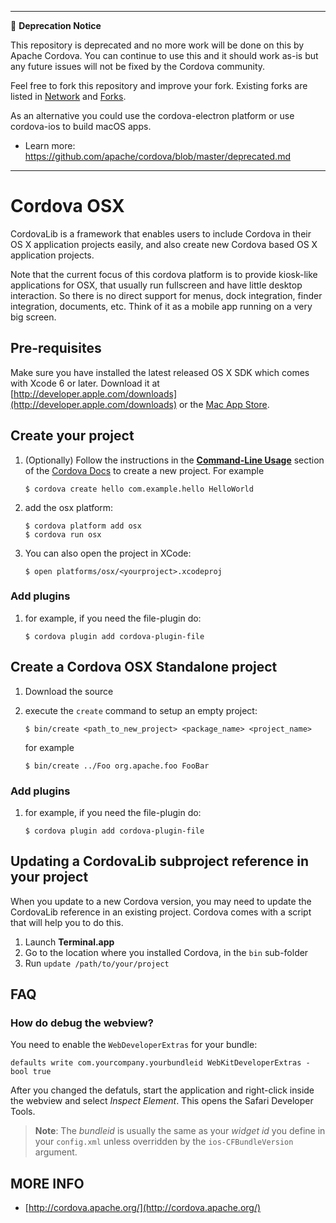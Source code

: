 <!--
#
# Licensed to the Apache Software Foundation (ASF) under one
# or more contributor license agreements.  See the NOTICE file
# distributed with this work for additional information
# regarding copyright ownership.  The ASF licenses this file
# to you under the Apache License, Version 2.0 (the
# "License"); you may not use this file except in compliance
# with the License.  You may obtain a copy of the License at
# 
# http://www.apache.org/licenses/LICENSE-2.0
# 
# Unless required by applicable law or agreed to in writing,
# software distributed under the License is distributed on an
# "AS IS" BASIS, WITHOUT WARRANTIES OR CONDITIONS OF ANY
#  KIND, either express or implied.  See the License for the
# specific language governing permissions and limitations
# under the License.
#
-->

---
📌 **Deprecation Notice**

This repository is deprecated and no more work will be done on this by Apache Cordova. You can continue to use this and it should work as-is but any future issues will not be fixed by the Cordova community.

Feel free to fork this repository and improve your fork. Existing forks are listed in [Network](../../network) and [Forks](../../network/members).

As an alternative you could use the cordova-electron platform or use cordova-ios to build macOS apps.

- Learn more: https://github.com/apache/cordova/blob/master/deprecated.md
---

Cordova OSX
=============================================================
CordovaLib is a framework that enables users to include Cordova in their OS X application projects easily, 
and also create new Cordova based OS X application projects.

Note that the current focus of this cordova platform is to provide kiosk-like applications for OSX, that usually run fullscreen and have little desktop interaction. So there is no direct support for menus, dock integration, finder integration, documents, etc. Think of it as a mobile app running on a very big screen.

Pre-requisites
-------------------------------------------------------------
Make sure you have installed the latest released OS X SDK which comes with Xcode 6 or later. 
Download it at [http://developer.apple.com/downloads](http://developer.apple.com/downloads) 
or the [Mac App Store](http://itunes.apple.com/us/app/xcode/id497799835?mt=12).


Create your project
-------------------------------------------------------------
   
1. (Optionally) Follow the instructions in the [**Command-Line Usage**](http://cordova.apache.org/docs/en/latest/guide/cli/index.html) section of the [Cordova Docs](http://cordova.apache.org/docs/en/latest/guide/cli/index.html) to create a new project. For example

   ````
   $ cordova create hello com.example.hello HelloWorld
   ````

2. add the osx platform:

   ````
   $ cordova platform add osx
   $ cordova run osx
   ````
   
3. You can also open the project in XCode:

   ````
   $ open platforms/osx/<yourproject>.xcodeproj
   ````


### Add plugins

1. for example, if you need the file-plugin do:

   ````
   $ cordova plugin add cordova-plugin-file
   ````
    

Create a Cordova OSX Standalone project
-------------------------------------------------------------

1. Download the source
2. execute the `create` command to setup an empty project:

   ````
   $ bin/create <path_to_new_project> <package_name> <project_name>
   ````
    
   for example
    
   ````
   $ bin/create ../Foo org.apache.foo FooBar
   ````

### Add plugins

1. for example, if you need the file-plugin do:

   ````
   $ cordova plugin add cordova-plugin-file
   ````


Updating a CordovaLib subproject reference in your project
-------------------------------------------------------------

When you update to a new Cordova version, you may need to update the CordovaLib reference in an existing project. 
Cordova comes with a script that will help you to do this.

1. Launch **Terminal.app**
2. Go to the location where you installed Cordova, in the `bin` sub-folder
3. Run `update /path/to/your/project` 



FAQ
---
### How do debug the webview?
You need to enable the `WebDeveloperExtras` for your bundle:

```
defaults write com.yourcompany.yourbundleid WebKitDeveloperExtras -bool true
```
After you changed the defatuls, start the application and right-click inside the webview and select _Inspect Element_. This opens the Safari Developer Tools.

> **Note**: The _bundleid_ is usually the same as your _widget id_ you define in your `config.xml` unless overridden by the `ios-CFBundleVersion` argument.
 


MORE INFO
----------
* [http://cordova.apache.org/](http://cordova.apache.org/)

